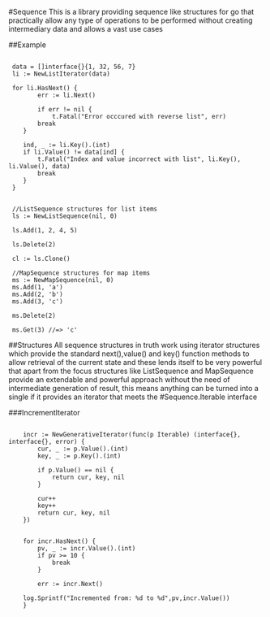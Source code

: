 #Sequence
 This is a library providing sequence like structures for go that practically allow any type of operations to be performed without creating intermediary data and allows a vast use cases

##Example

```

 data = []interface{}{1, 32, 56, 7}
 li := NewListIterator(data)

 for li.HasNext() {
        err := li.Next()

        if err != nil {
	        t.Fatal("Error occcured with reverse list", err)
		break
	}

	ind, _ := li.Key().(int)
	if li.Value() != data[ind] {
		t.Fatal("Index and value incorrect with list", li.Key(), li.Value(), data)
		break
	}
 }


 //ListSequence structures for list items
 ls := NewListSequence(nil, 0)

 ls.Add(1, 2, 4, 5)

 ls.Delete(2)

 cl := ls.Clone()

 //MapSequence structures for map items
 ms := NewMapSequence(nil, 0)
 ms.Add(1, 'a')
 ms.Add(2, 'b')
 ms.Add(3, 'c')

 ms.Delete(2)

 ms.Get(3) //=> 'c'

```

##Structures
 All sequence structures in truth work using iterator structures which provide the standard next(),value() and key() function methods to allow retrieval of the current state and these lends itself to be very powerful that apart from the focus structures like ListSequence and MapSequence provide an extendable and powerful approach without the need of intermediate generation of result, this means anything can be turned into a single if it provides an iterator that meets the #Sequence.Iterable interface


###IncrementIterator

```

	incr := NewGenerativeIterator(func(p Iterable) (interface{}, interface{}, error) {
		cur, _ := p.Value().(int)
		key, _ := p.Key().(int)

		if p.Value() == nil {
			return cur, key, nil
		}

		cur++
		key++
		return cur, key, nil
	})


	for incr.HasNext() {
		pv, _ := incr.Value().(int)
		if pv >= 10 {
			break
		}

		err := incr.Next()

    log.Sprintf("Incremented from: %d to %d",pv,incr.Value())
	}
```
